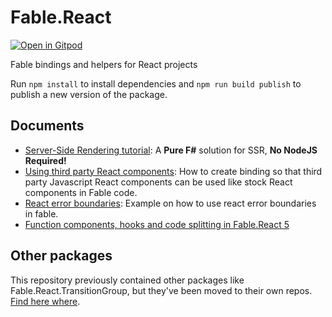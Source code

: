 # Fable.React

[![Open in Gitpod](https://gitpod.io/button/open-in-gitpod.svg)](https://gitpod.io/#https://github.com/fable-compiler/fable-react)


Fable bindings and helpers for React projects

Run `npm install` to install dependencies and `npm run build publish` to publish a new version of the package.

## Documents

* [Server-Side Rendering tutorial](docs/server-side-rendering.md): A **Pure F#** solution for SSR, **No NodeJS Required!**
* [Using third party React components](docs/using-third-party-react-components.md): How to create binding so that third party Javascript React components can be used like stock React components in Fable code.
* [React error boundaries](docs/react-error-boundaries.md): Example on how to use react error boundaries in fable.
* [Function components, hooks and code splitting in Fable.React 5](https://fable.io/blog/Announcing-Fable-React-5.html)

## Other packages

This repository previously contained other packages like Fable.React.TransitionGroup, but they've been moved to their own repos. [Find here where](https://github.com/fable-compiler/fable-react/issues/145#issuecomment-478961364).
